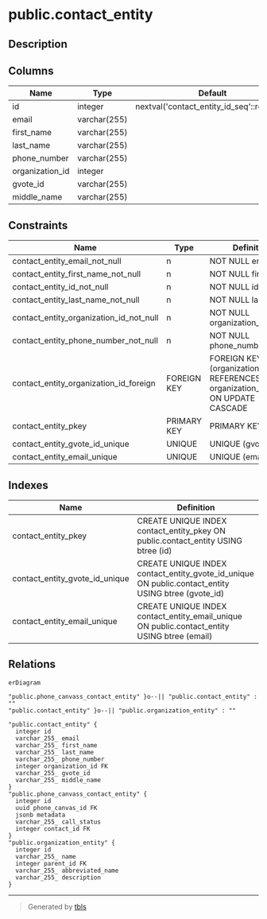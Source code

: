 # public.contact_entity

## Description

## Columns

| Name            | Type         | Default                                    | Nullable | Children                                                                      | Parents                                                     | Comment |
| --------------- | ------------ | ------------------------------------------ | -------- | ----------------------------------------------------------------------------- | ----------------------------------------------------------- | ------- |
| id              | integer      | nextval('contact_entity_id_seq'::regclass) | false    | [public.phone_canvass_contact_entity](public.phone_canvass_contact_entity.md) |                                                             |         |
| email           | varchar(255) |                                            | false    |                                                                               |                                                             |         |
| first_name      | varchar(255) |                                            | false    |                                                                               |                                                             |         |
| last_name       | varchar(255) |                                            | false    |                                                                               |                                                             |         |
| phone_number    | varchar(255) |                                            | false    |                                                                               |                                                             |         |
| organization_id | integer      |                                            | false    |                                                                               | [public.organization_entity](public.organization_entity.md) |         |
| gvote_id        | varchar(255) |                                            | true     |                                                                               |                                                             |         |
| middle_name     | varchar(255) |                                            | true     |                                                                               |                                                             |         |

## Constraints

| Name                                    | Type        | Definition                                                                         |
| --------------------------------------- | ----------- | ---------------------------------------------------------------------------------- |
| contact_entity_email_not_null           | n           | NOT NULL email                                                                     |
| contact_entity_first_name_not_null      | n           | NOT NULL first_name                                                                |
| contact_entity_id_not_null              | n           | NOT NULL id                                                                        |
| contact_entity_last_name_not_null       | n           | NOT NULL last_name                                                                 |
| contact_entity_organization_id_not_null | n           | NOT NULL organization_id                                                           |
| contact_entity_phone_number_not_null    | n           | NOT NULL phone_number                                                              |
| contact_entity_organization_id_foreign  | FOREIGN KEY | FOREIGN KEY (organization_id) REFERENCES organization_entity(id) ON UPDATE CASCADE |
| contact_entity_pkey                     | PRIMARY KEY | PRIMARY KEY (id)                                                                   |
| contact_entity_gvote_id_unique          | UNIQUE      | UNIQUE (gvote_id)                                                                  |
| contact_entity_email_unique             | UNIQUE      | UNIQUE (email)                                                                     |

## Indexes

| Name                           | Definition                                                                                         |
| ------------------------------ | -------------------------------------------------------------------------------------------------- |
| contact_entity_pkey            | CREATE UNIQUE INDEX contact_entity_pkey ON public.contact_entity USING btree (id)                  |
| contact_entity_gvote_id_unique | CREATE UNIQUE INDEX contact_entity_gvote_id_unique ON public.contact_entity USING btree (gvote_id) |
| contact_entity_email_unique    | CREATE UNIQUE INDEX contact_entity_email_unique ON public.contact_entity USING btree (email)       |

## Relations

```mermaid
erDiagram

"public.phone_canvass_contact_entity" }o--|| "public.contact_entity" : ""
"public.contact_entity" }o--|| "public.organization_entity" : ""

"public.contact_entity" {
  integer id
  varchar_255_ email
  varchar_255_ first_name
  varchar_255_ last_name
  varchar_255_ phone_number
  integer organization_id FK
  varchar_255_ gvote_id
  varchar_255_ middle_name
}
"public.phone_canvass_contact_entity" {
  integer id
  uuid phone_canvas_id FK
  jsonb metadata
  varchar_255_ call_status
  integer contact_id FK
}
"public.organization_entity" {
  integer id
  varchar_255_ name
  integer parent_id FK
  varchar_255_ abbreviated_name
  varchar_255_ description
}
```

---

> Generated by [tbls](https://github.com/k1LoW/tbls)
